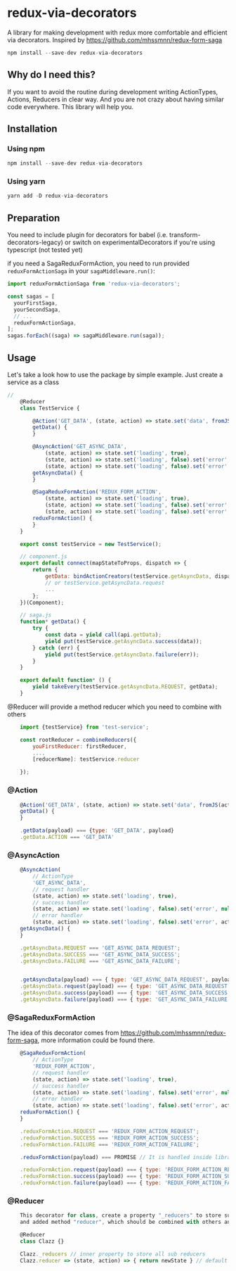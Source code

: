 # redux-via-decorators
A library for making development with redux more comfortable and efficient via decorators.
Inspired by https://github.com/mhssmnn/redux-form-saga

```javascript
npm install --save-dev redux-via-decorators
```

## Why do I need this?

If you want to avoid the routine during development writing ActionTypes, Actions, Reducers in clear way. And you are not crazy about having similar code everywhere. This library will help you.

## Installation

### Using npm
```javascript
npm install --save-dev redux-via-decorators
```

### Using yarn
```javascript
yarn add -D redux-via-decorators
```

## Preparation

You need to include plugin for decorators for babel (i.e. transform-decorators-legacy) or switch on experimentalDecorators if you're using typescript (not tested yet)

if you need a SagaReduxFormAction, you need to run provided `reduxFormActionSaga`  in your `sagaMiddleware.run()`:

```javascript
import reduxFormActionSaga from 'redux-via-decorators';

const sagas = [
  yourFirstSaga,
  yourSecondSaga,
  // ...
  reduxFormActionSaga,
];
sagas.forEach((saga) => sagaMiddleware.run(saga));
```

## Usage

Let's take a look how to use the package by simple example.
Just create a service as a class

```javascript
//
    @Reducer
    class TestService {

        @Action('GET_DATA', (state, action) => state.set('data', fromJS(action.payload)))
        getData() {
        }

        @AsyncAction('GET_ASYNC_DATA',
            (state, action) => state.set('loading', true),
            (state, action) => state.set('loading', false).set('error', null).set('data', fromJS(action.payload)),
            (state, action) => state.set('loading', false).set('error', action.payload))
        getAsyncData() {
        }

        @SagaReduxFormAction('REDUX_FORM_ACTION',
            (state, action) => state.set('loading', true),
            (state, action) => state.set('loading', false).set('error', null).set('data', fromJS(action.payload)),
            (state, action) => state.set('loading', false).set('error', action.payload))
        reduxFormAction() {
        }
    }

    export const testService = new TestService();

    // component.js
    export default connect(mapStateToProps, dispatch => {
        return {
            getData: bindActionCreators(testService.getAsyncData, dispatch),
            // or testService.getAsyncData.request
            ...
        };
    })(Component);

    // saga.js
    function* getData() {
        try {
            const data = yield call(api.getData);
            yield put(testService.getAsyncData.success(data));
        } catch (err) {
            yield put(testService.getAsyncData.failure(err));
        }
    }

    export default function* () {
        yield takeEvery(testService.getAsyncData.REQUEST, getData);
    }
```

@Reducer will provide a method reducer which you need to combine with others

```javascript
    import {testService} from 'test-service';

    const rootReducer = combineReducers({
        youFirstReducer: firstReducer,
        ....
        [reducerName]: testService.reducer

    });

```

### @Action
```javascript
    @Action('GET_DATA', (state, action) => state.set('data', fromJS(action.payload)))
    getData() {
    }

    .getData(payload) === {type: 'GET_DATA', payload}
    .getData.ACTION === 'GET_DATA'
```


### @AsyncAction
```javascript
    @AsyncAction(
        // ActionType
        'GET_ASYNC_DATA',
        // request handler
        (state, action) => state.set('loading', true),
        // success handler
        (state, action) => state.set('loading', false).set('error', null).set('data', fromJS(action.payload)),
        // error handler
        (state, action) => state.set('loading', false).set('error', action.payload))
    getAsyncData() {
    }

    .getAsyncData.REQUEST === 'GET_ASYNC_DATA_REQUEST';
    .getAsyncData.SUCCESS === 'GET_ASYNC_DATA_SUCCESS';
    .getAsyncData.FAILURE === 'GET_ASYNC_DATA_FAILURE';


    .getAsyncData(payload) === { type: 'GET_ASYNC_DATA_REQUEST', payload } // the same as a .request()
    .getAsyncData.request(payload) === { type: 'GET_ASYNC_DATA_REQUEST', payload };
    .getAsyncData.success(payload) === { type: 'GET_ASYNC_DATA_SUCCESS', payload };
    .getAsyncData.failure(payload) === { type: 'GET_ASYNC_DATA_FAILURE', payload };
```

### @SagaReduxFormAction
The idea of this decorator comes from https://github.com/mhssmnn/redux-form-saga, more information could be found there.
```javascript
    @SagaReduxFormAction(
        // ActionType
        'REDUX_FORM_ACTION',
        // request handler
        (state, action) => state.set('loading', true),
        // success handler
        (state, action) => state.set('loading', false).set('error', null).set('data', fromJS(action.payload)),
        // error handler
        (state, action) => state.set('loading', false).set('error', action.payload))
    reduxFormAction() {
    }

    .reduxFormAction.REQUEST === 'REDUX_FORM_ACTION_REQUEST';
    .reduxFormAction.SUCCESS === 'REDUX_FORM_ACTION_SUCCESS';
    .reduxFormAction.FAILURE === 'REDUX_FORM_ACTION_FAILURE';

    .reduxFormAction(payload) === PROMISE // It is handled inside library, no need to be cared about

    .reduxFormAction.request(payload) === { type: 'REDUX_FORM_ACTION_REQUEST', payload };
    .reduxFormAction.success(payload) === { type: 'REDUX_FORM_ACTION_SUCCESS', payload };
    .reduxFormAction.failure(payload) === { type: 'REDUX_FORM_ACTION_FAILURE', payload };
```

### @Reducer
```javascript
    This decorator for class, create a property "_reducers" to store sub reducers,
    and added method "reducer", which should be combined with others and included in app

    @Reducer
    class Clazz {}

    Clazz._reducers // inner property to store all sub reducers
    Clazz.reducer => (state, action) => { return newState } // default redux reducer
```